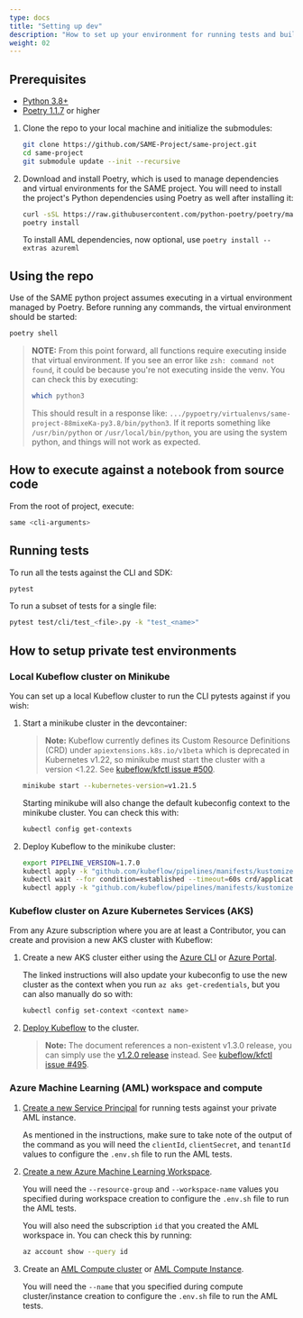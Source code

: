 ```yaml
---
type: docs
title: "Setting up dev"
description: "How to set up your environment for running tests and building SAME."
weight: 02
---
```


## Prerequisites

- [Python 3.8+](https://www.python.org/downloads/)
- [Poetry 1.1.7](https://python-poetry.org/docs/#installation) or higher

1. Clone the repo to your local machine and initialize the submodules:

    ```bash
    git clone https://github.com/SAME-Project/same-project.git
    cd same-project
    git submodule update --init --recursive
    ```

2. Download and install Poetry, which is used to manage dependencies and virtual environments for the SAME project. You will need to install the project's Python dependencies using Poetry as well after installing it:

    ```bash
    curl -sSL https://raw.githubusercontent.com/python-poetry/poetry/master/install-poetry.py | python3 -
    poetry install
    ```

    To install AML dependencies, now optional, use `poetry install --extras azureml`

## Using the repo

Use of the SAME python project assumes executing in a virtual environment managed by Poetry. Before running any commands, the virtual environment should be started:

```bash
poetry shell
```

> **NOTE:** From this point forward, all functions require executing inside that virtual environment. If you see an error like `zsh: command not found`, it could be because you're not executing inside the venv. You can check this by executing:
>
> ```bash
> which python3
> ```
>
> This should result in a response like: `.../pypoetry/virtualenvs/same-project-88mixeKa-py3.8/bin/python3`. If it reports something like `/usr/bin/python` or `/usr/local/bin/python`, you are using the system python, and things will not work as expected.

## How to execute against a notebook from source code

From the root of project, execute:

```bash
same <cli-arguments>
```

## Running tests
To run all the tests against the CLI and SDK:

```bash
pytest
```

To run a subset of tests for a single file:

```bash
pytest test/cli/test_<file>.py -k "test_<name>"
```

## How to setup private test environments

### Local Kubeflow cluster on Minikube

You can set up a local Kubeflow cluster to run the CLI pytests against if you wish:

1. Start a minikube cluster in the devcontainer:

    > **Note:** Kubeflow currently defines its Custom Resource Definitions (CRD) under `apiextensions.k8s.io/v1beta` which is deprecated in Kubernetes v1.22, so minikube must start the cluster with a version <1.22. See [kubeflow/kfctl issue #500](https://github.com/kubeflow/kfctl/issues/500).

    ```bash
    minikube start --kubernetes-version=v1.21.5
    ```

    Starting minikube will also change the default kubeconfig context to the minikube cluster. You can check this with:

    ```bash
    kubectl config get-contexts
    ```

2. Deploy Kubeflow to the minikube cluster:

    ```bash
    export PIPELINE_VERSION=1.7.0
    kubectl apply -k "github.com/kubeflow/pipelines/manifests/kustomize/cluster-scoped-resources?ref=$PIPELINE_VERSION"
    kubectl wait --for condition=established --timeout=60s crd/applications.app.k8s.io
    kubectl apply -k "github.com/kubeflow/pipelines/manifests/kustomize/env/platform-agnostic-pns?ref=$PIPELINE_VERSION"
    ```

### Kubeflow cluster on Azure Kubernetes Services (AKS)

From any Azure subscription where you are at least a Contributor, you can create and provision a new AKS cluster with Kubeflow:

1. Create a new AKS cluster either using the [Azure CLI](https://docs.microsoft.com/en-us/azure/aks/kubernetes-walkthrough) or [Azure Portal](https://docs.microsoft.com/en-us/azure/aks/kubernetes-walkthrough-portal).

   The linked instructions will also update your kubeconfig to use the new cluster as the context when you run `az aks get-credentials`, but you can also manually do so with:

   ```bash
   kubectl config set-context <context name>
   ```

2. [Deploy Kubeflow](https://www.kubeflow.org/docs/distributions/azure/deploy/install-kubeflow/#kubeflow-installation) to the cluster.

    > **Note:** The document references a non-existent v1.3.0 release, you can simply use the [v1.2.0 release](https://github.com/kubeflow/kfctl/releases/tag/v1.2.0) instead. See [kubeflow/kfctl issue #495](https://github.com/kubeflow/kfctl/issues/495).

### Azure Machine Learning (AML) workspace and compute

1. [Create a new Service Principal](https://docs.microsoft.com/en-us/azure/machine-learning/how-to-setup-authentication#configure-a-service-principal) for running tests against your private AML instance.

    As mentioned in the instructions, make sure to take note of the output of the command as you will need the `clientId`, `clientSecret`, and `tenantId` values to configure the `.env.sh` file to run the AML tests.

2. [Create a new Azure Machine Learning Workspace](https://docs.microsoft.com/en-us/azure/machine-learning/how-to-configure-cli#set-up).

    You will need the `--resource-group` and `--workspace-name` values you specified during workspace creation to configure the `.env.sh` file to run the AML tests.

    You will also need the subscription `id` that you created the AML workspace in. You can check this by running:

    ```bash
    az account show --query id
    ```

3. Create an [AML Compute cluster](https://docs.microsoft.com/en-us/azure/machine-learning/how-to-create-attach-compute-cluster?tabs=azure-cli#create) or [AML Compute Instance](https://docs.microsoft.com/en-us/azure/machine-learning/how-to-create-manage-compute-instance?tabs=azure-cli#create).

    You will need the `--name` that you specified during compute cluster/instance creation to configure the `.env.sh` file to run the AML tests.
